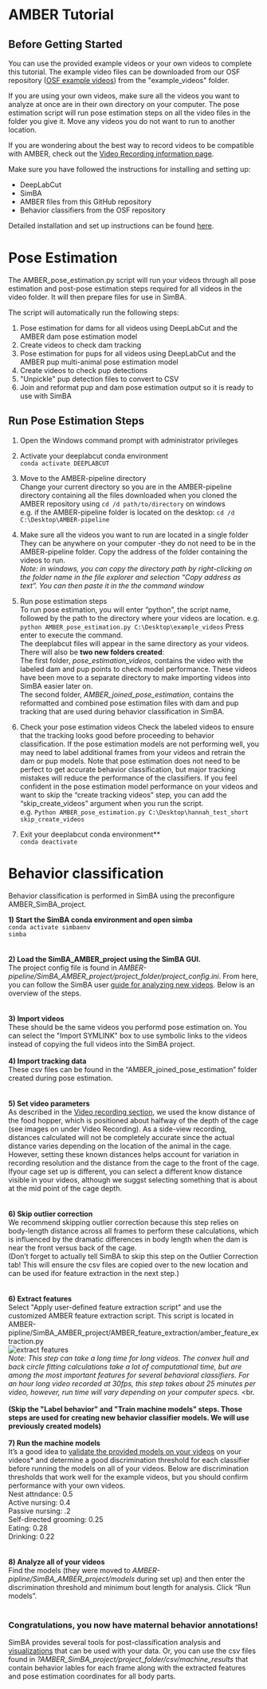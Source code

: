 # AMBER Tutorial

## Before Getting Started
You can use the provided example videos or your own videos to complete this tutorial. The example video files can be downloaded from our OSF repository ([OSF example videos](https://osf.io/e3dyc/)) from the "example_videos" folder.

If you are using your own videos, make sure all the videos you want to analyze at once are in their own directory on your computer. The pose estimation script will run pose estimation steps on all the video files in the folder you give it. Move any videos you do not want to run to another location.

If you are wondering about the best way to record videos to be compatible with AMBER, check out the [Video Recording information page](https://github.com/lapphe/AMBER-pipeline/wiki/Video-Recording).

Make sure you have followed the instructions for installing and setting up:
- DeepLabCut
- SimBA
- AMBER files from this GitHub repository
- Behavior classifiers from the OSF repository

Detailed installation and set up instructions can be found [here](https://github.com/lapphe/AMBER-pipeline/wiki/Installations-and-set-up).

# Pose Estimation

The AMBER_pose_estimation.py script will run your videos through all pose estimation and post-pose estimation steps required for all videos in the video folder. It will then prepare files for use in SimBA.

The script will automatically run the following steps:
1. Pose estimation for dams for all videos using DeepLabCut and the AMBER dam pose estimation model
2. Create videos to check dam tracking
3. Pose estimation for pups for all videos using DeepLabCut and the AMBER pup multi-animal pose estimation model
4. Create videos to check pup detections
5. "Unpickle" pup detection files to convert to CSV
6. Join and reformat pup and dam pose estimation output so it is ready to use with SimBA

## Run Pose Estimation Steps

1. Open the Windows command prompt with administrator privileges

2. Activate your deeplabcut conda environment <br> 
``conda activate DEEPLABCUT``

3. Move to the AMBER-pipeline directory <br>
Change your current directory so you are in the AMBER-pipeline directory containing all the files downloaded when you cloned the AMBER repository using `cd /d path/to/directory` on windows
<br> e.g. if the AMBER-pipeline folder is located on the desktop: `cd /d C:\Desktop\AMBER-pipeline`

4. Make sure all the videos you want to run are located in a single folder <br>
They can be anywhere on your computer -they do not need to be in the AMBER-pipeline folder. Copy the address of the folder containing the videos to run. <br>
   _Note: in windows, you can copy the directory path by right-clicking on the folder name in the file explorer and selection “Copy address as text”. You can then paste it in the the command window_

5. Run pose estimation steps <br>
To run pose estimation, you will enter “python”, the script name,  followed by the path to the directory where your videos are location. 
e.g. `python AMBER_pose_estimation.py C:\Desktop\example_videos`
Press enter to execute the command.<br>
The deeplabcut files will appear in the same directory as your videos. There will also be **two new folders created**: <br>
The first folder, _pose_estimation_videos_, contains the video with the labeled dam and pup points to check model performance. These videos have been move to a separate directory to make importing videos into SimBA easier later on. <br>
The second folder, _AMBER_joined_pose_estimation_, contains the reformatted and combined pose estimation files with dam and pup tracking that are used during behavior classification in SimBA. 
 
6. Check your pose estimation videos 
Check the labeled videos to ensure that the tracking looks good before proceeding to behavior classification. If the pose estimation models are not performing well, you may need to label additional frames from your videos and retrain the dam or pup models. Note that pose estimation does not need to be perfect to get accurate behavior classification, but major tracking mistakes will reduce the performance of the classifiers. 
If you feel confident in the pose estimation model performance on your videos and want to skip the “create tracking videos” step, you can add the “skip_create_videos” argument when you run the script.  <br>
e.g. `Python AMBER_pose_estimation.py C:\Desktop\hannah_test_short skip_create_videos`

7. Exit your deeplabcut conda environment** <br>
`conda deactivate`

# Behavior classification <br>
Behavior classification is performed in SimBA using the preconfigure AMBER_SimBA_project. <br>

**1) Start the SimBA conda environment and open simba**
<br>
`conda activate simbaenv` <br>
`simba` <br>
<br>
<br>
**2) Load the SimBA_AMBER_project using the SimBA GUI.** <br>
The project config file is found in _AMBER-pipeline/SimBA_AMBER_project/project_folder/project_config.ini_. From here, you can follow the SimBA user [guide for analyzing new videos](https://github.com/sgoldenlab/simba/blob/master/docs/Scenario2.md). Below is an overview of the steps. <br>
<br>
<br>
**3) Import videos** <br> 
These should be the same videos you performd pose estimation on. You can select the "Import SYMLINK" box to use symbolic links to the videos instead of copying the full videos into the SimBA project.
<br>
<br>
**4) Import tracking data** <br>
These csv files can be found in the “AMBER_joined_pose_estimation” folder created during pose estimation.  <br>
<br>
<br>
**5) Set video parameters** <br>
As described in the [Video recording section](https://github.com/lapphe/AMBER-pipeline/wiki/Video-Recording "Video recording for AMBER"), we used the know distance of the food hopper, which is positioned about halfway of the depth of the cage (see images on under Video Recording). As a side-view recording, distances calculated will not be completely accurate since the actual distance varies depending on the location of the animal in the cage. However, setting these known distances helps account for variation in recording resolution and the distance from the cage to the front of the cage. Ifyour cage set up is different, you can select a different know distance visible in your videos, although we suggst selecting something that is about at the mid point of the cage depth. <br>
<br>
<br>
**6) Skip outlier correction** <br>
We recommend skipping outlier correction because this step relies on body-length distance across all frames to perform these calculations, which is influenced by the dramatic differences in body length when the dam is near the front versus back of the cage.<br>
(Don’t forget to actually tell SimBA to skip this step on the Outlier Correction tab! This will ensure the csv files are copied over to the new location and can be used ifor feature extraction in the next step.) <br>
<br>
<br>
**6) Extract features** <br>
Select "Apply user-defined feature extraction script" and use the customized AMBER feature extraction script. This script is located in AMBER-pipline/SimBA_AMBER_project/AMBER_feature_extraction/amber_feature_extraction.py<br>
![extract features](https://user-images.githubusercontent.com/53009913/232091989-cd38972c-6d97-4248-b5c8-2384bc7938e5.png)
<br>
_Note: This step can take a long time for long videos. The convex hull and back circle fitting calculations take a lot of computational time, but are among the most important features for several behavioral classifiers. For an hour long video recorded at 30fps, this step takes about 25 minutes per video, however, run time will vary depending on your computer specs._ <br.
<br>
<br>
**(Skip the "Label behavior" and "Train machine models" steps. Those steps are used for creating new behavior classifier models. We will use previously created models)** <br>
<br>
**7) Run the machine models** <br>
It’s a good idea to [validate the provided models on your videos](https://github.com/sgoldenlab/simba/blob/master/docs/validation_tutorial.md) on your videos* and determine a good discrimination threshold for each classifier before running the models on all of your videos. Below are discrimination thresholds that work well for the example videos, but you should confirm performance with your own videos. <br>
    Nest attndance: 0.5<br>
    Active nursing: 0.4 <br>
    Passive nursing: .2 <br>
    Self-directed grooming: 0.25 <br>
    Eating: 0.28 <br>
    Drinking: 0.22 <br>
<br>
<br>
**8) Analyze all of your videos** <br>
Find the models (they were moved to _AMBER-pipline/SimBA_AMBER_project/models_ during set up) and then enter the discrimination threshold and minimum bout length for analysis. Click “Run models”. <br>
<br>
### Congratulations, you now have maternal behavior annotations!

SimBA provides several tools for post-classification analysis and [visualizations](https://github.com/sgoldenlab/simba/blob/master/docs/visualizations_tutorial.md) that can be used with your data. Or, you can use the csv files found in _?AMBER_SimBA_project/project_folder/csv/machine_results_ that contain behavior lables for each frame along with the extracted features and pose estimation coordinates for all body parts. 
